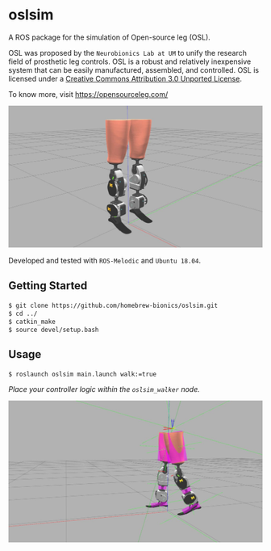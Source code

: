 # oslsim

A ROS package for the simulation of Open-source leg (OSL). 

OSL was proposed by the ``Neurobionics Lab at UM`` to unify the research field of prosthetic leg controls. OSL is a robust and relatively inexpensive system that can be easily manufactured, assembled, and controlled. OSL is licensed under a [Creative Commons Attribution 3.0 Unported License](https://creativecommons.org/licenses/by/3.0/deed.en_US).

To know more, visit https://opensourceleg.com/

![oslsim](./oslsim.jpg)

Developed and tested with ``ROS-Melodic`` and ``Ubuntu 18.04``.

## Getting Started
```
$ git clone https://github.com/homebrew-bionics/oslsim.git
$ cd ../
$ catkin_make
$ source devel/setup.bash
```

## Usage
```
$ roslaunch oslsim main.launch walk:=true
```
*Place your controller logic within the ``oslsim_walker`` node.*

![oslsim_walk](./oslsim_walk.jpg)
